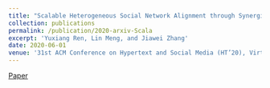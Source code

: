 ```yaml
---
title: "Scalable Heterogeneous Social Network Alignment through Synergistic Graph Partition"
collection: publications
permalink: /publication/2020-arxiv-Scala
excerpt: 'Yuxiang Ren, Lin Meng, and Jiawei Zhang'
date: 2020-06-01
venue: '31st ACM Conference on Hypertext and Social Media (HT’20), Virtual Edition, July 13-15'
---
```

[Paper](http://yuxiangren.github.io/files/Scala2020.pdf)



